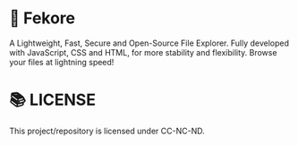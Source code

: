 # 📁 Fekore
A Lightweight, Fast, Secure and Open-Source File Explorer. Fully developed with JavaScript, CSS and HTML, for more stability and flexibility. Browse your files at lightning speed!

# 📚 LICENSE
This project/repository is licensed under CC-NC-ND.
